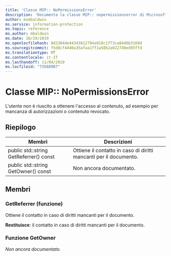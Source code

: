 ```yaml
---
title: 'Classe MIP:: NoPermissionsError'
description: 'Documenta la classe MIP:: nopermissionserror di Microsoft Information Protection (MIP) SDK.'
author: msmbaldwin
ms.service: information-protection
ms.topic: reference
ms.author: mbaldwin
ms.date: 10/29/2019
ms.openlocfilehash: 8d2304de44343812794a918c1f73ca84d6b3169d
ms.sourcegitcommit: f5d8cf4440a35afaa1ff1a58b2a022740ed85ffd
ms.translationtype: MT
ms.contentlocale: it-IT
ms.lasthandoff: 11/04/2019
ms.locfileid: "73560987"
---
```

# <a name="class-mipnopermissionserror"></a>Classe MIP:: NoPermissionsError 
L'utente non è riuscito a ottenere l'accesso al contenuto, ad esempio per mancanza di autorizzazioni o contenuto revocato.
  
## <a name="summary"></a>Riepilogo
 Membri                        | Descrizioni                                
--------------------------------|---------------------------------------------
public std::string GetReferrer() const  |  Ottiene il contatto in caso di diritti mancanti per il documento.
public std::string GetOwner() const  | Non ancora documentato.
  
## <a name="members"></a>Membri
  
### <a name="getreferrer-function"></a>GetReferrer (funzione)
Ottiene il contatto in caso di diritti mancanti per il documento.

  
**Restituisce**: il contatto in caso di diritti mancanti per il documento.
  
### <a name="getowner-function"></a>Funzione GetOwner
_Non ancora documentato._
